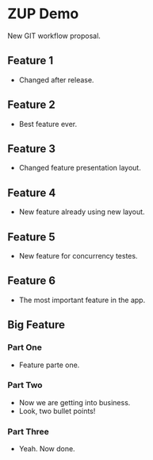 # ZUP Demo

New GIT workflow proposal.

## Feature 1

- Changed after release.

## Feature 2

- Best feature ever.

## Feature 3

- Changed feature presentation layout.

## Feature 4

- New feature already using new layout.

## Feature 5

- New feature for concurrency testes.

## Feature 6

- The most important feature in the app.

## Big Feature

### Part One

- Feature parte one.

### Part Two

- Now we are getting into business.
- Look, two bullet points!

### Part Three

- Yeah. Now done.


